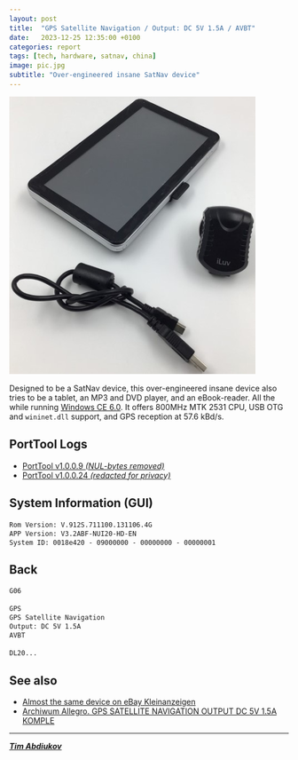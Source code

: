 ```yaml
---
layout: post
title:  "GPS Satellite Navigation / Output: DC 5V 1.5A / AVBT"
date:   2023-12-25 12:35:00 +0100
categories: report
tags: [tech, hardware, satnav, china]
image: pic.jpg
subtitle: "Over-engineered insane SatNav device"
---
```


![picture](./pic.jpg)

Designed to be a SatNav device, this over-engineered insane device also tries to be a tablet, an MP3 and DVD player, and an eBook-reader. All the while running [Windows CE 6.0](https://en.wikipedia.org/wiki/Windows_Embedded_CE_6.0). It offers 800MHz MTK 2531 CPU, USB OTG and `wininet.dll` support, and GPS reception at 57.6 kBd/s.

## PortTool Logs

* [PortTool v1.0.0.9 *(NUL-bytes removed)*](./PortTool9/port_tool.log)
* [PortTool v1.0.0.24 *(redacted for privacy)*](./PortTool24/port_tool.log)

## System Information (GUI)

```
Rom Version: V.912S.711100.131106.4G
APP Version: V3.2ABF-NUI20-HD-EN
System ID: 0018e420 - 09000000 - 00000000 - 00000001
```

## Back

```
G06

GPS
GPS Satellite Navigation
Output: DC 5V 1.5A
AVBT

DL20...
```

## See also

* [Almost the same device on eBay Kleinanzeigen](https://www.kleinanzeigen.de/s-anzeige/gps-navi-n-go-igo-8-mobiles-devices-5-taschenformat-sehr-gut/2367151721-168-3472)
* [Archiwum Allegro. GPS SATELLITE NAVIGATION OUTPUT DC 5V 1.5A KOMPLE](https://archiwum.allegro.pl/oferta/gps-satellite-navigation-output-dc-5v-1-5a-komple-i6523193715.html)

---------------------------------

***[Tim Abdiukov](https://github.com/TAbdiukov)***
